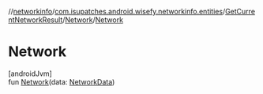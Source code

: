 //[networkinfo](../../../../index.md)/[com.isupatches.android.wisefy.networkinfo.entities](../../index.md)/[GetCurrentNetworkResult](../index.md)/[Network](index.md)/[Network](-network.md)

# Network

[androidJvm]\
fun [Network](-network.md)(data: [NetworkData](../../-network-data/index.md))
